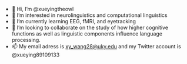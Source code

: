 - 👋 Hi, I’m @xueyingtheowl
- 👀 I’m interested in neurolinguistics and computational linguistics
- 🌱 I’m currently learning EEG, fMRI, and eyetracking
- 💞️ I’m looking to collaborate on the study of how higher cognitive functions as well as linguistic components influence language processing. 
- 📫 My email adress is xy_wang28@uky.edu and my Twitter account is @xueying89109133

<!---
xueyingtheowl/xueyingtheowl is a ✨ special ✨ repository because its `README.md` (this file) appears on your GitHub profile.
You can click the Preview link to take a look at your changes.
--->
